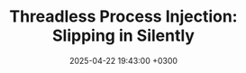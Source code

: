 ---
layout: post
title: "Threadless Process Injection: Slipping in Silently"
date: 2025-04-22 19:43:00 +0300
categories: [Malware Development]
tags: 
pin: false
description: Executing malware without threads to evade detection.
toc: true
image: /assets/img/JSFuck/jsfuck.png
---